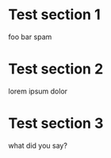 # Test section 1
foo bar spam


# Test section 2
lorem ipsum dolor


# Test section 3
what did you say?
